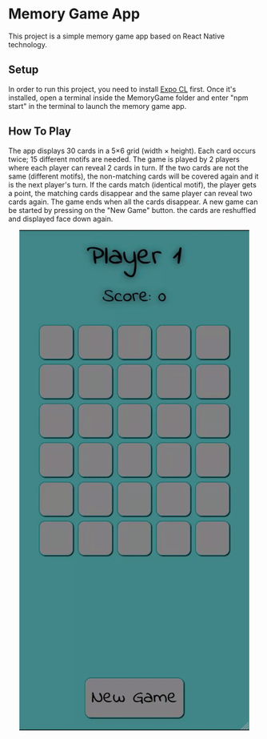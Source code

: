 # Memory Game App
This project is a simple memory game app based on React Native technology.
## Setup
In order to run this project, you need to install [Expo CL](https://reactnative.dev/docs/environment-setup) first. Once it's installed, open a terminal inside the MemoryGame folder and enter "npm start" in the terminal to launch the memory game app.
## How To Play
The app displays 30 cards in a 5×6 grid (width × height). Each card occurs twice; 15 different motifs are needed. The game is played by 2 players where each player can reveal 2 cards in turn. If the two cards are not the same (different motifs), the non-matching cards will be covered again and it is the next player's turn. If the cards match (identical motif), the player gets a point, the matching cards disappear and the same player can reveal two cards again. The game ends when all the cards disappear. A new game can be started by pressing on the "New Game" button. the cards are reshuffled and displayed face down again.
<p align="center"><img src="./tutorial_resources/memory_game_play.gif" /></p>
